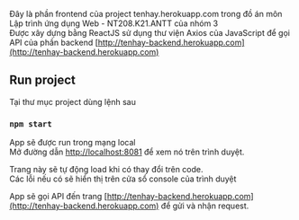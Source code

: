 Đây là phần frontend của project tenhay.herokuapp.com trong đồ án môn Lập trình ứng dụng Web - NT208.K21.ANTT của nhóm 3 <br/>
Được xây dựng bằng ReactJS sử dụng thư viện Axios của JavaScript để gọi API của phần backend [http://tenhay-backend.herokuapp.com](http://tenhay-backend.herokuapp.com)
## Run project

Tại thư mục project dùng lệnh sau

### `npm start`

App sẽ được run trong mạng local<br />
Mở đường dẫn [http://localhost:8081](http://localhost:8081) để xem nó trên trình duyệt.

Trang này sẽ tự động load khi có thay đổi trên code.<br />
Các lỗi nếu có sẽ hiển thị trên cửa sổ console của trình duyệt

App sẽ gọi API đến trang [http://tenhay-backend.herokuapp.com](http://tenhay-backend.herokuapp.com) để gửi và nhận request.
